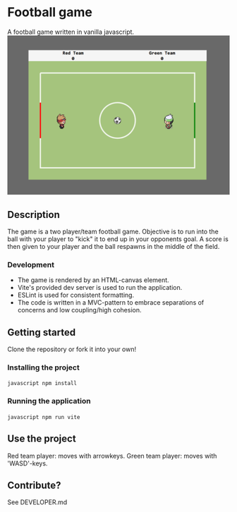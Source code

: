 # Football game
A football game written in vanilla javascript.
![football](./image/screenshot.png)

## Description
The game is a two player/team football game. Objective is to run into the ball with your player to "kick" it to end up in your opponents goal. A score is then given to your player and the ball respawns in the middle of the field.

### Development
- The game is rendered by an HTML-canvas element.
- Vite's provided dev server is used to run the application.
- ESLint is used for consistent formatting. 
- The code is written in a MVC-pattern to embrace separations of concerns and low coupling/high cohesion.

## Getting started
Clone the repository or fork it into your own!

### Installing the project
``javascript
  npm install
``

### Running the application
``javascript
  npm run vite
``

## Use the project
Red team player: moves with arrowkeys.
Green team player: moves with 'WASD'-keys.

## Contribute?
See DEVELOPER.md

